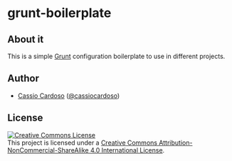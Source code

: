 # grunt-boilerplate

## About it

This is a simple [Grunt](http://gruntjs.com/) configuration boilerplate to use in different projects.

## Author

* [Cassio Cardoso](https://github.com/cassiocardoso) ([@cassiocardoso](http://twitter.com/cassiocardoso))

## License

<a rel="license" href="http://creativecommons.org/licenses/by-nc-sa/4.0/"><img alt="Creative Commons License" style="border-width:0" src="http://i.creativecommons.org/l/by-nc-sa/4.0/88x31.png" /></a><br /><span xmlns:dct="http://purl.org/dc/terms/" property="dct:title"></span>This project is licensed under a <a rel="license" href="http://creativecommons.org/licenses/by-nc-sa/4.0/">Creative Commons Attribution-NonCommercial-ShareAlike 4.0 International License</a>.